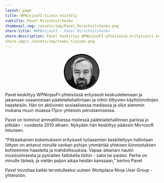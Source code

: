 ```yaml
---
layout: page
title: WPNinjasFI-tiimin esittely
subtitle: Pavel Mirochnitchenko
thumbnail-img: /assets/img/Pavel_Mirochnitchenko.png
share-title: #WPNinjasFI - Pavel Mirochnitchenko
share-description: Pavel keskittyy WPNinjasFI-yhteisössä erityisesti keskustelemaan ja jakamaan osaamistaan päätelaitehallintaan ja niihin liittyvien käyttöönottojen haasteisiin.
share-img:: /assets/img/teemu_tiainen.png
---
```

<div align="center">
  <img src="/assets/img/Pavel_Mirochnitchenko.png" width="25%">
</div>
Pavel keskittyy WPNinjasFI-yhteisössä erityisesti keskustelemaan ja jakamaan osaamistaan päätelaitehallintaan ja niihin liittyvien käyttöönottojen haasteisiin. Hän on aktiivinen sosiaalisessa mediassa ja ollut aiemmin mukana muun muassa ITpro-yhteisön perustamisessa.

Pavel on toiminut ammatillisessa mielessä päätelaitehallinnan parissa jo pitkään - vuodesta 2010 alkaen. Nykyään hän keskittyy pääosin Microsoft Intuneen. 

"Pitkäaikainen kokemukseni erityisesti työasemien keskitettyyn hallintaan liittyen on antanut minulle vankan pohjan ymmärtää yhteisen kiinnostuksen kohteemme haasteita ja mahdollisuuksia. Vapaa-aikanani nautin musisoimisesta ja pyöräilen fatbikella töihin - satoi tai paistoi. Perhe on minulle tärkeä, ja vietän paljon aikaa heidän kanssaan," kertoo Pavel. 

Pavel toivottaa kaikki tervetulleeksi uuteen Workplace Ninja User Group -yhteisöön. 
